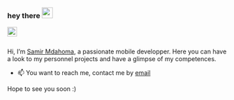 ### hey there <img src="https://media.giphy.com/media/hvRJCLFzcasrR4ia7z/giphy.gif" width="25px">
<a href="https://www.linkedin.com/in/samirmdahoma/">
  <img align="left" alt="Abhishek's LinkedIN" width="22px" src="https://raw.githubusercontent.com/peterthehan/peterthehan/master/assets/linkedin.svg" />
</a>

<br/><br />

Hi, I’m [Samir Mdahoma](https://www.samirmdahoma.fr/), a passionate mobile developper. Here you can have a look to my personnel projects and have a glimpse of my competences.
- 📫 You want to reach me, contact me by [email](mailto:samir.mdahoma@gmail.com)

Hope to see you soon :)

<!---
SamirMda/SamirMda is a ✨ special ✨ repository because its `README.md` (this file) appears on your GitHub profile.
You can click the Preview link to take a look at your changes.
--->
